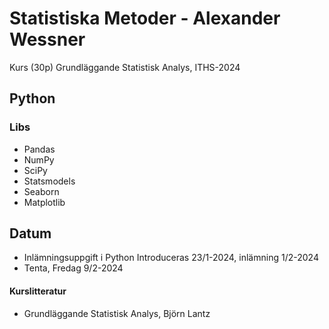 # Statistiska Metoder - Alexander Wessner
Kurs (30p) Grundläggande Statistisk Analys, ITHS-2024

## Python
### Libs
- Pandas
- NumPy
- SciPy
- Statsmodels
- Seaborn
- Matplotlib

## Datum
- Inlämningsuppgift i Python Introduceras 23/1-2024, inlämning 1/2-2024
- Tenta, Fredag 9/2-2024

#### Kurslitteratur
- Grundläggande Statistisk Analys, Björn Lantz
